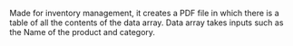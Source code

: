 Made for inventory management, it creates a PDF file in which there is a table of all the contents of the data array. Data array takes inputs such as the Name of the product and category. 
